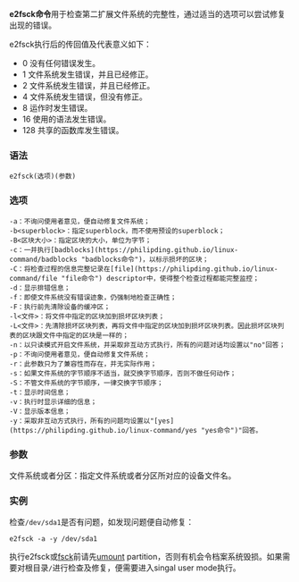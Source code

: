 **e2fsck命令**用于检查第二扩展文件系统的完整性，通过适当的选项可以尝试修复出现的错误。

e2fsck执行后的传回值及代表意义如下：

*   0 没有任何错误发生。
*   1 文件系统发生错误，并且已经修正。
*   2 文件系统发生错误，并且已经修正。
*   4 文件系统发生错误，但没有修正。
*   8 运作时发生错误。
*   16 使用的语法发生错误。
*   128 共享的函数库发生错误。

### 语法  

```
e2fsck(选项)(参数)
```

### 选项  

```
-a：不询问使用者意见，便自动修复文件系统；
-b<superblock>：指定superblock，而不使用预设的superblock；
-B<区块大小>：指定区块的大小，单位为字节；
-c：一并执行[badblocks](https://philipding.github.io/linux-command/badblocks "badblocks命令")，以标示损坏的区块；
-C：将检查过程的信息完整记录在[file](https://philipding.github.io/linux-command/file "file命令") descriptor中，使得整个检查过程都能完整监控；
-d：显示排错信息；
-f：即使文件系统没有错误迹象，仍强制地检查正确性；
-F：执行前先清除设备的缓冲区；
-l<文件>：将文件中指定的区块加到损坏区块列表；
-L<文件>：先清除损坏区块列表，再将文件中指定的区块加到损坏区块列表。因此损坏区块列表的区块跟文件中指定的区块是一样的；
-n：以只读模式开启文件系统，并采取非互动方式执行，所有的问题对话均设置以"no"回答；
-p：不询问使用者意见，便自动修复文件系统；
-r：此参数只为了兼容性而存在，并无实际作用；
-s：如果文件系统的字节顺序不适当，就交换字节顺序，否则不做任何动作；
-S：不管文件系统的字节顺序，一律交换字节顺序；
-t：显示时间信息；
-v：执行时显示详细的信息；
-V：显示版本信息；
-y：采取非互动方式执行，所有的问题均设置以"[yes](https://philipding.github.io/linux-command/yes "yes命令")"回答。
```

### 参数  

文件系统或者分区：指定文件系统或者分区所对应的设备文件名。

### 实例  

检查`/dev/sda1`是否有问题，如发现问题便自动修复：

```
e2fsck -a -y /dev/sda1
```

执行e2fsck或[fsck](https://philipding.github.io/linux-command/fsck "fsck命令")前请先[umount](https://philipding.github.io/linux-command/umount "umount命令") partition，否则有机会令档案系统毁损。如果需要对根目录`/`进行检查及修复，便需要进入singal user mode执行。